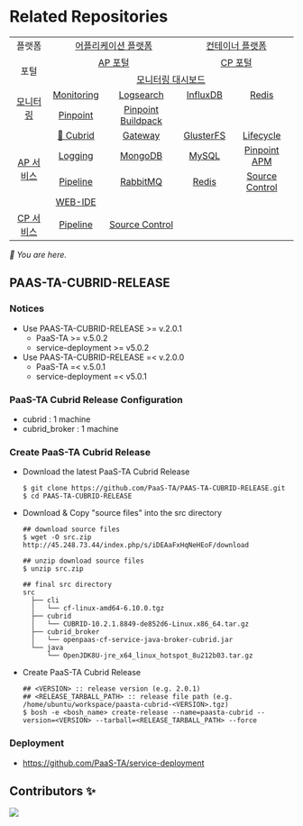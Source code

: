 # Related Repositories

<table>
  <tr>
    <td colspan=2 align=center>플랫폼</td>
    <td colspan=2 align=center><a href="https://github.com/PaaS-TA/paasta-deployment">어플리케이션 플랫폼</a></td>
    <td colspan=2 align=center><a href="https://github.com/PaaS-TA/paas-ta-container-platform">컨테이너 플랫폼</a></td>
  </tr>
  <tr>
    <td colspan=2 rowspan=2 align=center>포털</td>
    <td colspan=2 align=center><a href="https://github.com/PaaS-TA/portal-deployment">AP 포털</a></td>
    <td colspan=2 align=center><a href="https://github.com/PaaS-TA/container-platform-portal-release">CP 포털</a></td>
  </tr>
  <tr align=center>
    <td colspan=4><a href="https://github.com/PaaS-TA/PaaS-TA-Monitoring">모니터링 대시보드</a></td>
  </tr>
  <tr align=center>
    <td rowspan=2 colspan=2><a href="https://github.com/PaaS-TA/monitoring-deployment">모니터링</a></td>
    <td><a href="https://github.com/PaaS-TA/PaaS-TA-Monitoring-Release">Monitoring</a></td>
    <td><a href="https://github.com/PaaS-TA/paas-ta-monitoring-logsearch-release">Logsearch</a></td>
    <td><a href="https://github.com/PaaS-TA/paas-ta-monitoring-influxdb-release">InfluxDB</a></td>
    <td><a href="https://github.com/PaaS-TA/paas-ta-monitoring-redis-release">Redis</a></td>
  </tr>
  <tr align=center>
    <td><a href="https://github.com/PaaS-TA/PAAS-TA-PINPOINT-MONITORING-RELEASE">Pinpoint</td>
    <td><a href="https://github.com/PaaS-TA/PAAS-TA-PINPOINT-MONITORING-BUILDPACK">Pinpoint Buildpack</td>
    <td></td>
    <td></td>
  </tr>
  </tr>
  <tr align=center>
    <td rowspan=4 colspan=2><a href="https://github.com/PaaS-TA/service-deployment">AP 서비스</a></td>
    <td><a href="https://github.com/PaaS-TA/PAAS-TA-CUBRID-RELEASE">🚩 Cubrid</a></td>
    <td><a href="https://github.com/PaaS-TA/PAAS-TA-API-GATEWAY-SERVICE-RELEASE">Gateway</a></td>
    <td><a href="https://github.com/PaaS-TA/PAAS-TA-GLUSTERFS-RELEASE">GlusterFS</a></td>
    <td><a href="https://github.com/PaaS-TA/PAAS-TA-APP-LIFECYCLE-SERVICE-RELEASE">Lifecycle</a></td>
  </tr>
  <tr align=center>
    <td><a href="https://github.com/PaaS-TA/PAAS-TA-LOGGING-SERVICE-RELEASE">Logging</a></td>
    <td><a href="https://github.com/PaaS-TA/PAAS-TA-MONGODB-SHARD-RELEASE">MongoDB</a></td>
    <td><a href="https://github.com/PaaS-TA/PAAS-TA-MYSQL-RELEASE">MySQL</a></td>
    <td><a href="https://github.com/PaaS-TA/PAAS-TA-PINPOINT-RELEASE">Pinpoint APM</a></td>
  </tr>
  <tr align=center>
    <td><a href="https://github.com/PaaS-TA/PAAS-TA-DELIVERY-PIPELINE-RELEASE">Pipeline</a></td>
    <td align=center><a href="https://github.com/PaaS-TA/rabbitmq-release">RabbitMQ</a></td>
    <td><a href="https://github.com/PaaS-TA/PAAS-TA-ON-DEMAND-REDIS-RELEASE">Redis</a></td>
    <td><a href="https://github.com/PaaS-TA/PAAS-TA-SOURCE-CONTROL-RELEASE">Source Control</a></td>
  </tr>
  <tr align=center>
    <td><a href="https://github.com/PaaS-TA/PAAS-TA-WEB-IDE-RELEASE-NEW">WEB-IDE</a></td>
    <td></td>
    <td></td>
    <td></td>
  </tr>
  <tr align=center>
    <td rowspan=1 colspan=2><a href="https://github.com/PaaS-TA/paas-ta-container-platform-deployment">CP 서비스</a></td>
    <td><a href="https://github.com/PaaS-TA/container-platform-pipeline-release">Pipeline</a></td>
    <td><a href="https://github.com/PaaS-TA/container-platform-source-control-release">Source Control</a></td>
    <td></td>
    <td></td>
  </tr>
</table>
<i>🚩 You are here.</i>



  

  



## PAAS-TA-CUBRID-RELEASE   

### Notices     
  - Use PAAS-TA-CUBRID-RELEASE >= v.2.0.1    
    - PaaS-TA >= v.5.0.2    
    - service-deployment >= v5.0.2    
  - Use PAAS-TA-CUBRID-RELEASE =< v.2.0.0    
    - PaaS-TA =< v.5.0.1   
    - service-deployment =< v5.0.1    

### PaaS-TA Cubrid Release Configuration   

  - cubrid : 1 machine   
  - cubrid_broker : 1 machine   

### Create PaaS-TA Cubrid Release   
  - Download the latest PaaS-TA Cubrid Release   
    ```   
    $ git clone https://github.com/PaaS-TA/PAAS-TA-CUBRID-RELEASE.git   
    $ cd PAAS-TA-CUBRID-RELEASE   
    ```   
  - Download & Copy "source files" into the src directory   
    ```   
    ## download source files      
    $ wget -O src.zip http://45.248.73.44/index.php/s/iDEAaFxHqNeHEoF/download   

    ## unzip download source files   
    $ unzip src.zip   

    ## final src directory   
    src   
      ├── cli   
      │   └── cf-linux-amd64-6.10.0.tgz   
      ├── cubrid   
      │   └── CUBRID-10.2.1.8849-de852d6-Linux.x86_64.tar.gz   
      ├── cubrid_broker   
      │   └── openpaas-cf-service-java-broker-cubrid.jar   
      └── java   
          └── OpenJDK8U-jre_x64_linux_hotspot_8u212b03.tar.gz   
    ```    
  - Create PaaS-TA Cubrid Release    
    ```   
    ## <VERSION> :: release version (e.g. 2.0.1)   
    ## <RELEASE_TARBALL_PATH> :: release file path (e.g. /home/ubuntu/workspace/paasta-cubrid-<VERSION>.tgz)   
    $ bosh -e <bosh_name> create-release --name=paasta-cubrid --version=<VERSION> --tarball=<RELEASE_TARBALL_PATH> --force   
    ```    
### Deployment   
- https://github.com/PaaS-TA/service-deployment   


## Contributors ✨

<a href="https://github.com/PaaS-TA/PAAS-TA-CUBRID-RELEASE/graphs/contributors">
  <img src="https://contrib.rocks/image?repo=PaaS-TA/PAAS-TA-CUBRID-RELEASE" />
</a>
